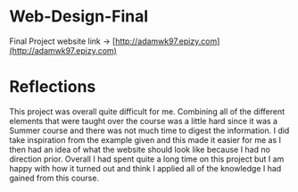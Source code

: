 # Web-Design-Final

Final Project website link -> [http://adamwk97.epizy.com](http://adamwk97.epizy.com)

# Reflections 

This project was overall quite difficult for me. Combining all of the different elements that were taught over the course was a little hard since it was a Summer course and there was not much time to digest the information. I did take inspiration from the example given and this made it easier for me as I then had an idea of what the website should look like because I had no direction prior. Overall I had spent quite a long time on this project but I am happy with how it turned out and think I applied all of the knowledge I had gained from this course. 

